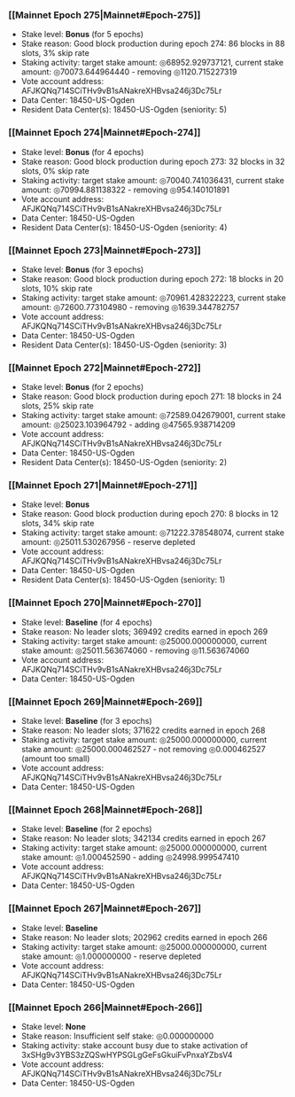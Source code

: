 ### [[Mainnet Epoch 275|Mainnet#Epoch-275]]
* Stake level: **Bonus** (for 5 epochs)
* Stake reason: Good block production during epoch 274: 86 blocks in 88 slots, 3% skip rate
* Staking activity: target stake amount: ◎68952.929737121, current stake amount: ◎70073.644964440 - removing ◎1120.715227319
* Vote account address: AFJKQNq714SCiTHv9vB1sANakreXHBvsa246j3Dc75Lr
* Data Center: 18450-US-Ogden
* Resident Data Center(s): 18450-US-Ogden (seniority: 5)
### [[Mainnet Epoch 274|Mainnet#Epoch-274]]
* Stake level: **Bonus** (for 4 epochs)
* Stake reason: Good block production during epoch 273: 32 blocks in 32 slots, 0% skip rate
* Staking activity: target stake amount: ◎70040.741036431, current stake amount: ◎70994.881138322 - removing ◎954.140101891
* Vote account address: AFJKQNq714SCiTHv9vB1sANakreXHBvsa246j3Dc75Lr
* Data Center: 18450-US-Ogden
* Resident Data Center(s): 18450-US-Ogden (seniority: 4)
### [[Mainnet Epoch 273|Mainnet#Epoch-273]]
* Stake level: **Bonus** (for 3 epochs)
* Stake reason: Good block production during epoch 272: 18 blocks in 20 slots, 10% skip rate
* Staking activity: target stake amount: ◎70961.428322223, current stake amount: ◎72600.773104980 - removing ◎1639.344782757
* Vote account address: AFJKQNq714SCiTHv9vB1sANakreXHBvsa246j3Dc75Lr
* Data Center: 18450-US-Ogden
* Resident Data Center(s): 18450-US-Ogden (seniority: 3)
### [[Mainnet Epoch 272|Mainnet#Epoch-272]]
* Stake level: **Bonus** (for 2 epochs)
* Stake reason: Good block production during epoch 271: 18 blocks in 24 slots, 25% skip rate
* Staking activity: target stake amount: ◎72589.042679001, current stake amount: ◎25023.103964792 - adding ◎47565.938714209
* Vote account address: AFJKQNq714SCiTHv9vB1sANakreXHBvsa246j3Dc75Lr
* Data Center: 18450-US-Ogden
* Resident Data Center(s): 18450-US-Ogden (seniority: 2)
### [[Mainnet Epoch 271|Mainnet#Epoch-271]]
* Stake level: **Bonus**
* Stake reason: Good block production during epoch 270: 8 blocks in 12 slots, 34% skip rate
* Staking activity: target stake amount: ◎71222.378548074, current stake amount: ◎25011.530267956 - reserve depleted
* Vote account address: AFJKQNq714SCiTHv9vB1sANakreXHBvsa246j3Dc75Lr
* Data Center: 18450-US-Ogden
* Resident Data Center(s): 18450-US-Ogden (seniority: 1)
### [[Mainnet Epoch 270|Mainnet#Epoch-270]]
* Stake level: **Baseline** (for 4 epochs)
* Stake reason: No leader slots; 369492 credits earned in epoch 269
* Staking activity: target stake amount: ◎25000.000000000, current stake amount: ◎25011.563674060 - removing ◎11.563674060
* Vote account address: AFJKQNq714SCiTHv9vB1sANakreXHBvsa246j3Dc75Lr
* Data Center: 18450-US-Ogden
### [[Mainnet Epoch 269|Mainnet#Epoch-269]]
* Stake level: **Baseline** (for 3 epochs)
* Stake reason: No leader slots; 371622 credits earned in epoch 268
* Staking activity: target stake amount: ◎25000.000000000, current stake amount: ◎25000.000462527 - not removing ◎0.000462527 (amount too small)
* Vote account address: AFJKQNq714SCiTHv9vB1sANakreXHBvsa246j3Dc75Lr
* Data Center: 18450-US-Ogden
### [[Mainnet Epoch 268|Mainnet#Epoch-268]]
* Stake level: **Baseline** (for 2 epochs)
* Stake reason: No leader slots; 342134 credits earned in epoch 267
* Staking activity: target stake amount: ◎25000.000000000, current stake amount: ◎1.000452590 - adding ◎24998.999547410
* Vote account address: AFJKQNq714SCiTHv9vB1sANakreXHBvsa246j3Dc75Lr
* Data Center: 18450-US-Ogden
### [[Mainnet Epoch 267|Mainnet#Epoch-267]]
* Stake level: **Baseline**
* Stake reason: No leader slots; 202962 credits earned in epoch 266
* Staking activity: target stake amount: ◎25000.000000000, current stake amount: ◎1.000000000 - reserve depleted
* Vote account address: AFJKQNq714SCiTHv9vB1sANakreXHBvsa246j3Dc75Lr
* Data Center: 18450-US-Ogden
### [[Mainnet Epoch 266|Mainnet#Epoch-266]]
* Stake level: **None**
* Stake reason: Insufficient self stake: ◎0.000000000
* Staking activity: stake account busy due to stake activation of 3xSHg9v3YBS3zZQSwHYPSGLgGeFsGkuiFvPnxaYZbsV4
* Vote account address: AFJKQNq714SCiTHv9vB1sANakreXHBvsa246j3Dc75Lr
* Data Center: 18450-US-Ogden